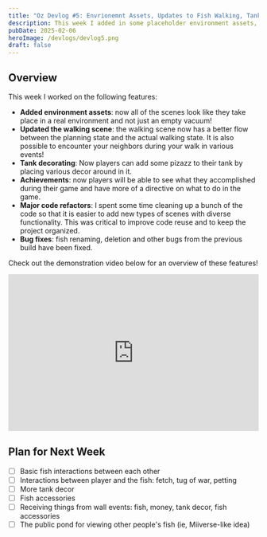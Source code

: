 ```yaml
---
title: "Oz Devlog #5: Envrionemnt Assets, Updates to Fish Walking, Tank Decor, and Achievements!"
description: This week I added in some placeholder environment assets, updated the walking scene, added tank decorating, and added achievements!
pubDate: 2025-02-06
heroImage: /devlogs/devlog5.png
draft: false
---
```


## Overview

This week I worked on the following features:
- **Added environment assets**: now all of the scenes look like they take place in a real environment and not just an empty vacuum!
- **Updated the walking scene**: the walking scene now has a better flow between the planning state and the actual walking state. It is also possible to encounter your neighbors during your walk in various events! 
- **Tank decorating**: Now players can add some pizazz to their tank by placing various decor around in it.
- **Achievements**: now players will be able to see what they accomplished during their game and have more of a directive on what to do in the game.
- **Major code refactors**: I spent some time cleaning up a bunch of the code so that it is easier to add new types of scenes with diverse functionality. This was critical to improve code reuse and to keep the project organized.
- **Bug fixes**: fish renaming, deletion and other bugs from the previous build have been fixed.

Check out the demonstration video below for an overview of these features!


<iframe width="100%" height="315" src="https://www.youtube.com/embed/aI94P2937lw?si=s1bcv3j2yw6eXH7I" title="YouTube video player" frameborder="0" allow="accelerometer; autoplay; clipboard-write; encrypted-media; gyroscope; picture-in-picture; web-share" referrerpolicy="strict-origin-when-cross-origin" allowfullscreen></iframe>

## Plan for Next Week

- [ ] Basic fish interactions between each other
- [ ] Interactions between player and the fish: fetch, tug of war, petting
- [ ] More tank decor
- [ ] Fish accessories
- [ ] Receiving things from wall events: fish, money, tank decor, fish accessories
- [ ] The public pond for viewing other people's fish (ie, Miiverse-like idea)